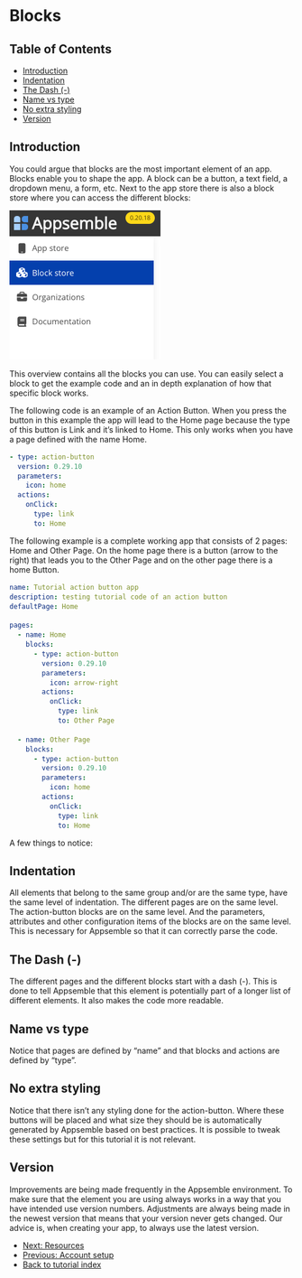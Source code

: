 # Blocks

## Table of Contents

- [Introduction](#introduction)
- [Indentation](#indentation)
- [The Dash (-)](#the-dash--)
- [Name vs type](#name-vs-type)
- [No extra styling](#no-extra-styling)
- [Version](#version)

## Introduction

You could argue that blocks are the most important element of an app. Blocks enable you to shape the
app. A block can be a button, a text field, a dropdown menu, a form, etc. Next to the app store
there is also a block store where you can access the different blocks:

![Block Store Menu](assets/block-store-menu.png 'Block Store Menu')

This overview contains all the blocks you can use. You can easily select a block to get the example
code and an in depth explanation of how that specific block works.

The following code is an example of an Action Button. When you press the button in this example the
app will lead to the Home page because the type of this button is Link and it’s linked to Home. This
only works when you have a page defined with the name Home.

```yaml copy validate block-snippet
- type: action-button
  version: 0.29.10
  parameters:
    icon: home
  actions:
    onClick:
      type: link
      to: Home
```

The following example is a complete working app that consists of 2 pages: Home and Other Page. On
the home page there is a button (arrow to the right) that leads you to the Other Page and on the
other page there is a home Button.

```yaml copy validate
name: Tutorial action button app
description: testing tutorial code of an action button
defaultPage: Home

pages:
  - name: Home
    blocks:
      - type: action-button
        version: 0.29.10
        parameters:
          icon: arrow-right
        actions:
          onClick:
            type: link
            to: Other Page

  - name: Other Page
    blocks:
      - type: action-button
        version: 0.29.10
        parameters:
          icon: home
        actions:
          onClick:
            type: link
            to: Home
```

A few things to notice:

## Indentation

All elements that belong to the same group and/or are the same type, have the same level of
indentation. The different pages are on the same level. The action-button blocks are on the same
level. And the parameters, attributes and other configuration items of the blocks are on the same
level. This is necessary for Appsemble so that it can correctly parse the code.

## The Dash (-)

The different pages and the different blocks start with a dash (-). This is done to tell Appsemble
that this element is potentially part of a longer list of different elements. It also makes the code
more readable.

## Name vs type

Notice that pages are defined by “name” and that blocks and actions are defined by “type”.

## No extra styling

Notice that there isn’t any styling done for the action-button. Where these buttons will be placed
and what size they should be is automatically generated by Appsemble based on best practices. It is
possible to tweak these settings but for this tutorial it is not relevant.

## Version

Improvements are being made frequently in the Appsemble environment. To make sure that the element
you are using always works in a way that you have intended use version numbers. Adjustments are
always being made in the newest version that means that your version never gets changed. Our advice
is, when creating your app, to always use the latest version.

- [Next: Resources](03-resources.md)
- [Previous: Account setup](01-account-setup.md)
- [Back to tutorial index](index.md)
